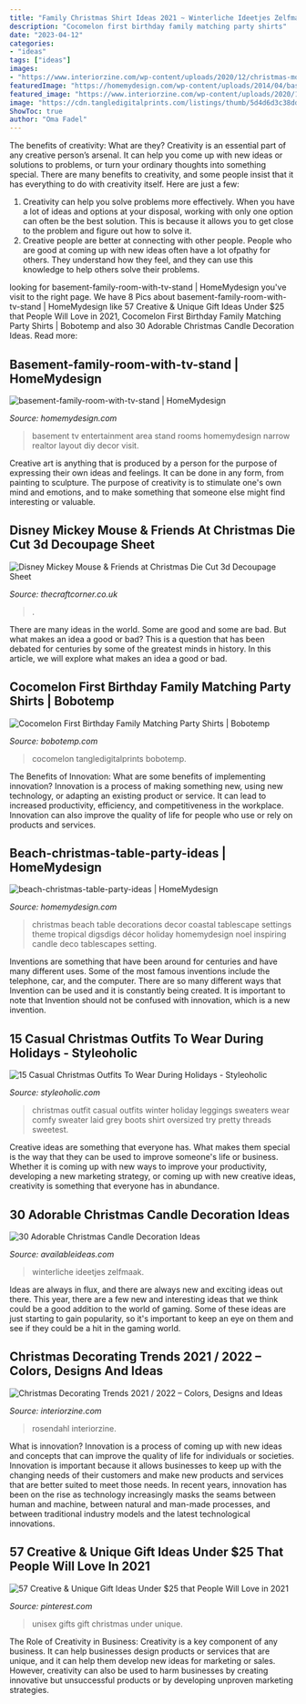 ```yaml
---
title: "Family Christmas Shirt Ideas 2021 ~ Winterliche Ideetjes Zelfmaak"
description: "Cocomelon first birthday family matching party shirts"
date: "2023-04-12"
categories:
- "ideas"
tags: ["ideas"]
images:
- "https://www.interiorzine.com/wp-content/uploads/2020/12/christmas-modern-rustic-decorations-5.jpg"
featuredImage: "https://homemydesign.com/wp-content/uploads/2014/04/basement-family-room-with-tv-stand.jpg"
featured_image: "https://www.interiorzine.com/wp-content/uploads/2020/12/christmas-modern-rustic-decorations-5.jpg"
image: "https://cdn.tangledigitalprints.com/listings/thumb/5d4d6d3c38dd915a8b4e8145/al7snYhTRx/4WWxEWzeh3___W5eY9_v1_compressed.jpg"
ShowToc: true
author: "Oma Fadel"
---
```



The benefits of creativity: What are they?
Creativity is an essential part of any creative person’s arsenal. It can help you come up with new ideas or solutions to problems, or turn your ordinary thoughts into something special. There are many benefits to creativity, and some people insist that it has everything to do with creativity itself. Here are just a few: 
1) Creativity can help you solve problems more effectively. When you have a lot of ideas and options at your disposal, working with only one option can often be the best solution. This is because it allows you to get close to the problem and figure out how to solve it. 
2) Creative people are better at connecting with other people. People who are good at coming up with new ideas often have a lot ofpathy for others. They understand how they feel, and they can use this knowledge to help others solve their problems.

	

		
looking for basement-family-room-with-tv-stand | HomeMydesign you've visit to the right page. We have 8 Pics about basement-family-room-with-tv-stand | HomeMydesign like 57 Creative &amp; Unique Gift Ideas Under $25 that People Will Love in 2021, Cocomelon First Birthday Family Matching Party Shirts | Bobotemp and also 30 Adorable Christmas Candle Decoration Ideas. Read more:
		
    
## Basement-family-room-with-tv-stand | HomeMydesign

<img loading=lazy src="https://homemydesign.com/wp-content/uploads/2014/04/basement-family-room-with-tv-stand.jpg" onerror="this.onerror=null;this.src='https://tse4.mm.bing.net/th?id=OIP.qhGl95boRHEA19pq_z1jZAHaLH&amp;pid=15.1';" alt="basement-family-room-with-tv-stand | HomeMydesign">

_Source: homemydesign.com_

>basement tv entertainment area stand rooms homemydesign narrow realtor layout diy decor visit. 

	

Creative art is anything that is produced by a person for the purpose of expressing their own ideas and feelings. It can be done in any form, from painting to sculpture. The purpose of creativity is to stimulate one's own mind and emotions, and to make something that someone else might find interesting or valuable.

    
## Disney Mickey Mouse &amp; Friends At Christmas Die Cut 3d Decoupage Sheet

<img loading=lazy src="https://9.cdn.ekm.net/ekmps/shops/craftinglou/images/disney-mickey-mouse-friends-at-christmas-die-cut-3d-decoupage-sheet-24989-1-p.jpg?w=707&amp;h=1000&amp;v=CE22EDC7-EAC4-40E3-B7D8-BEBC8D335A3F" onerror="this.onerror=null;this.src='https://tse4.mm.bing.net/th?id=OIP.GgHK0Yv58-ddPdT7f49lAwHaKd&amp;pid=15.1';" alt="Disney Mickey Mouse &amp; Friends at Christmas Die Cut 3d Decoupage Sheet">

_Source: thecraftcorner.co.uk_

>. 

	

There are many ideas in the world. Some are good and some are bad. But what makes an idea a good or bad? This is a question that has been debated for centuries by some of the greatest minds in history. In this article, we will explore what makes an idea a good or bad.

    
## Cocomelon First Birthday Family Matching Party Shirts | Bobotemp

<img loading=lazy src="https://cdn.tangledigitalprints.com/listings/thumb/5d4d6d3c38dd915a8b4e8145/al7snYhTRx/4WWxEWzeh3___W5eY9_v1_compressed.jpg" onerror="this.onerror=null;this.src='https://tse1.mm.bing.net/th?id=OIP.k1f_OH8ViBgC0YTk9J08nAHaHa&amp;pid=15.1';" alt="Cocomelon First Birthday Family Matching Party Shirts | Bobotemp">

_Source: bobotemp.com_

>cocomelon tangledigitalprints bobotemp. 

	

The Benefits of Innovation: What are some benefits of implementing innovation?
Innovation is a process of making something new, using new technology, or adapting an existing product or service. It can lead to increased productivity, efficiency, and competitiveness in the workplace. Innovation can also improve the quality of life for people who use or rely on products and services.

    
## Beach-christmas-table-party-ideas | HomeMydesign

<img loading=lazy src="https://homemydesign.com/wp-content/uploads/2014/12/beach-christmas-table-party-ideas.jpg" onerror="this.onerror=null;this.src='https://tse4.mm.bing.net/th?id=OIP.Yf-lNgVTXhmqrU40G5GWdwHaKZ&amp;pid=15.1';" alt="beach-christmas-table-party-ideas | HomeMydesign">

_Source: homemydesign.com_

>christmas beach table decorations decor coastal tablescape settings theme tropical digsdigs décor holiday homemydesign noel inspiring candle deco tablescapes setting. 

	

Inventions are something that have been around for centuries and have many different uses. Some of the most famous inventions include the telephone, car, and the computer. There are so many different ways that Invention can be used and it is constantly being created. It is important to note that Invention should not be confused with innovation, which is a new invention.

    
## 15 Casual Christmas Outfits To Wear During Holidays - Styleoholic

<img loading=lazy src="https://i.styleoholic.com/2017/11/06-black-leggings-a-red-oversized-cable-knit-sweater-and-a-dove-grey-beanie.jpg" onerror="this.onerror=null;this.src='https://tse1.mm.bing.net/th?id=OIP.3rMmaV8R2iI4L0raaF4FAAHaLH&amp;pid=15.1';" alt="15 Casual Christmas Outfits To Wear During Holidays - Styleoholic">

_Source: styleoholic.com_

>christmas outfit casual outfits winter holiday leggings sweaters wear comfy sweater laid grey boots shirt oversized try pretty threads sweetest. 

	

Creative ideas are something that everyone has. What makes them special is the way that they can be used to improve someone's life or business. Whether it is coming up with new ways to improve your productivity, developing a new marketing strategy, or coming up with new creative ideas, creativity is something that everyone has in abundance.

    
## 30 Adorable Christmas Candle Decoration Ideas

<img loading=lazy src="http://availableideas.com/wp-content/uploads/2015/11/Christmas-Candle-Decoration-17.jpg" onerror="this.onerror=null;this.src='https://tse2.mm.bing.net/th?id=OIP.I7C2N4pVf9U3AVwgELacXgHaLp&amp;pid=15.1';" alt="30 Adorable Christmas Candle Decoration Ideas">

_Source: availableideas.com_

>winterliche ideetjes zelfmaak. 

	

Ideas are always in flux, and there are always new and exciting ideas out there. This year, there are a few new and interesting ideas that we think could be a good addition to the world of gaming. Some of these ideas are just starting to gain popularity, so it's important to keep an eye on them and see if they could be a hit in the gaming world.

    
## Christmas Decorating Trends 2021 / 2022 – Colors, Designs And Ideas

<img loading=lazy src="https://www.interiorzine.com/wp-content/uploads/2020/12/christmas-modern-rustic-decorations-5.jpg" onerror="this.onerror=null;this.src='https://tse2.mm.bing.net/th?id=OIP.yq8ce-fkTEo9vStwJn6cjQHaJE&amp;pid=15.1';" alt="Christmas Decorating Trends 2021 / 2022 – Colors, Designs and Ideas">

_Source: interiorzine.com_

>rosendahl interiorzine. 

	

What is innovation?
Innovation is a process of coming up with new ideas and concepts that can improve the quality of life for individuals or societies. Innovation is important because it allows businesses to keep up with the changing needs of their customers and make new products and services that are better suited to meet those needs. In recent years, innovation has been on the rise as technology increasingly masks the seams between human and machine, between natural and man-made processes, and between traditional industry models and the latest technological innovations.

    
## 57 Creative &amp; Unique Gift Ideas Under $25 That People Will Love In 2021

<img loading=lazy src="https://i.pinimg.com/736x/55/4a/f6/554af67aee5fbdd11cfac6efa2200c4e.jpg" onerror="this.onerror=null;this.src='https://tse2.mm.bing.net/th?id=OIP.n7-iaVJWoix8Dmy_f2EYAwHaLG&amp;pid=15.1';" alt="57 Creative &amp; Unique Gift Ideas Under $25 that People Will Love in 2021">

_Source: pinterest.com_

>unisex gifts gift christmas under unique. 

	

The Role of Creativity in Business:
Creativity is a key component of any business. It can help businesses design products or services that are unique, and it can help them develop new ideas for marketing or sales. However, creativity can also be used to harm businesses by creating innovative but unsuccessful products or by developing unproven marketing strategies.

